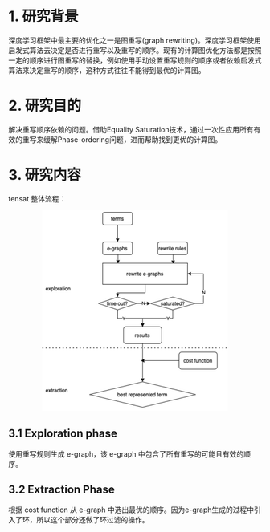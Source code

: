 # 1. 研究背景

深度学习框架中最主要的优化之一是图重写(graph rewriting)。深度学习框架使用启发式算法去决定是否进行重写以及重写的顺序。现有的计算图优化方法都是按照一定的顺序进行图重写的替换，例如使用手动设置重写规则的顺序或者依赖启发式算法来决定重写的顺序，这种方式往往不能得到最优的计算图。

# 2. 研究目的

解决重写顺序依赖的问题。借助Equality Saturation技术，通过一次性应用所有有效的重写来缓解Phase-ordering问题，进而帮助找到更优的计算图。

# 3. 研究内容

tensat 整体流程：

<div align=center>
    <img src=./../images/tensat/tensatflow.png style=zoom:50%>
</div>

## 3.1 Exploration phase

使用重写规则生成 e-graph，该 e-graph 中包含了所有重写的可能且有效的顺序。

## 3.2 Extraction Phase

根据 cost function 从 e-graph 中选出最优的顺序。因为e-graph生成的过程中引入了环，所以这个部分还做了环过滤的操作。
